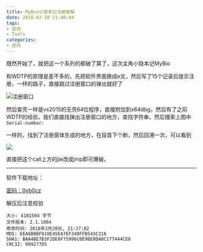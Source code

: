 ```yaml
---
title: MyBio小隐本记注册破解
date: 2018-02-28 21:40:44
tags:
- 逆向
- Tools
categories:
- 逆向
---
```


既然开始了，就把这一个系列的都破了算了，这次主角小隐本记MyBio

<!--more-->

和WDTP的原理是差不多的，先把软件界面换成e文，然后写了15个记录后提示注册，一样的路子，直接跳过注册窗口的弹出就好了

![注册窗口](http://ww1.sinaimg.cn/large/c0264382gy1fowhkbesvuj20b0088t8x.jpg)

然后查壳一样是vs2015的无壳64位程序，直接附加到x64dbg，然后有了之前WDTP的经验，我们直接找弹出注册窗口的地方，查找字符串，然后搜索上图中`Serial-number:`

一样的，找到了注册窗体生成的地方，在段首下个断，然后回溯一次，可以看到

![](http://ww1.sinaimg.cn/large/c0264382gy1fowhspimgmj20q507vgmx.jpg)

直接把这个call上方的jle改成jmp即可爆破。

------------------

软件下载地址：

[密码：0yb0cz](https://share.weiyun.com/f5a48a92d8f458277e937dadc730a5ad)

解压后注意校验

```
大小: 4181504 字节
文件版本: 2.1.1004
修改时间: 2018年2月28日, 21:27:02
MD5: EEA6B0BF010E45EA7EF340FFB543C316
SHA1: BAA4BE7B3F2DE0F75996C0E9BE8DA0C177444CE8
CRC32: 999277D5
```
